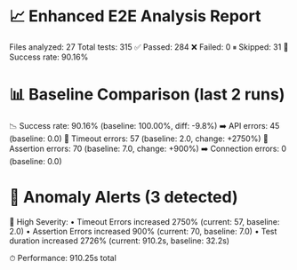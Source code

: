 
📈 Enhanced E2E Analysis Report
================================
Files analyzed: 27
Total tests: 315
✅ Passed: 284
❌ Failed: 0
⏸ Skipped: 31
🎯 Success rate: 90.16%

📊 Baseline Comparison (last 2 runs)
==================================================
📉 Success rate: 90.16% (baseline: 100.00%, diff: -9.8%)
➡️ API errors: 45 (baseline: 0.0)
🔴 Timeout errors: 57 (baseline: 2.0, change: +2750%)
🔴 Assertion errors: 70 (baseline: 7.0, change: +900%)
➡️ Connection errors: 0 (baseline: 0.0)

🚨 Anomaly Alerts (3 detected)
========================================
🔴 High Severity:
  • Timeout Errors increased 2750% (current: 57, baseline: 2.0)
  • Assertion Errors increased 900% (current: 70, baseline: 7.0)
  • Test duration increased 2726% (current: 910.2s, baseline: 32.2s)

⏱ Performance: 910.25s total